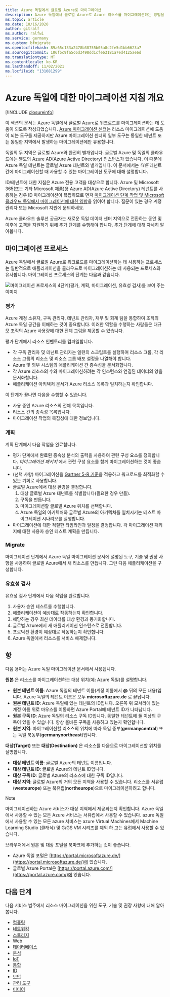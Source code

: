 ```yaml
---
title: Azure 독일에서 글로벌 Azure로 마이그레이션
description: Azure 독일에서 글로벌 Azure로 Azure 리소스를 마이그레이션하는 방법을 소개합니다.
ms.topic: article
ms.date: 10/16/2020
author: gitralf
ms.author: ralfwi
ms.service: germany
ms.custom: bfmigrate
ms.openlocfilehash: 89a65c133a2478b38755b05a8c2fe5d1bb6623a7
ms.sourcegitcommit: 106f5c9fa5c6d3498dd1cfe63181a7ed4125ae6d
ms.translationtype: MT
ms.contentlocale: ko-KR
ms.lasthandoff: 11/02/2021
ms.locfileid: "131081299"
---
```

# <a name="overview-of-migration-guidance-for-azure-germany"></a>Azure 독일에 대한 마이그레이션 지침 개요

[!INCLUDE [closureinfo](../../includes/germany-closure-info.md)]

이 섹션의 문서는 Azure 독일에서 글로벌 Azure로 워크로드를 마이그레이션하는 데 도움이 되도록 작성되었습니다. [Azure 마이그레이션 센터](https://azure.microsoft.com/migration/)는 리소스 마이그레이션에 도움이 되는 도구를 제공하지만 Azure 마이그레이션 센터의 일부 도구는 동일한 테넌트 또는 동일한 지역에서 발생하는 마이그레이션에만 유용합니다.

독일의 두 지역은 글로벌 Azure와 완전히 별개입니다. 글로벌 Azure 및 독일의 클라우드에는 별도의 Azure AD(Azure Active Directory) 인스턴스가 있습니다. 이 때문에 Azure 독일 테넌트는 글로벌 Azure 테넌트와 별개입니다. 이 문서에서는 *다른* 테넌트 간에 마이그레이션할 때 사용할 수 있는 마이그레이션 도구에 대해 설명합니다.

ID/테넌트에 대한 지침은 Azure 전용 고객을 대상으로 합니다. Azure 및 Microsoft 365(또는 기타 Microsoft 제품)용 Azure AD(Azure Active Directory) 테넌트를 사용하는 경우 ID 마이그레이션이 복잡하므로 먼저 [마이그레이션 단계 작업 및 Microsoft 클라우드 독일에서 마이그레이션에 대한 영향](/microsoft-365/enterprise/ms-cloud-germany-transition-phases)을 읽어야 합니다. 질문이 있는 경우 계정 관리자 또는 Microsoft 지원에 문의하세요.

Azure 클라우드 솔루션 공급자는 새로운 독일 데이터 센터 지역으로 전환하는 동안 및 이후에 고객을 지원하기 위해 추가 단계를 수행해야 합니다. [추가 단계](/microsoft-365/enterprise/ms-cloud-germany-transition-add-csp)에 대해 자세히 알아봅니다.

## <a name="migration-process"></a>마이그레이션 프로세스

Azure 독일에서 글로벌 Azure로 워크로드를 마이그레이션하는 데 사용하는 프로세스는 일반적으로 애플리케이션을 클라우드로 마이그레이션하는 데 사용되는 프로세스와 유사합니다. 마이그레이션 프로세스의 단계는 다음과 같습니다.

![마이그레이션 프로세스의 4단계(평가, 계획, 마이그레이션, 유효성 검사)를 보여 주는 이미지](./media/germany-migration-main/migration-steps.png)

### <a name="assess"></a>평가

Azure 계정 소유자, 구독 관리자, 테넌트 관리자, 재무 및 회계 팀을 통합하여 조직의 Azure 독일 공간을 이해하는 것이 중요합니다. 이러한 역할을 수행하는 사람들은 대규모 조직의 Azure 사용량에 대한 전체 그림을 제공할 수 있습니다.

평가 단계에서 리소스 인벤토리를 컴파일합니다.
  - 각 구독 관리자 및 테넌트 관리자는 일련의 스크립트를 실행하여 리소스 그룹, 각 리소스 그룹의 리소스 및 리소스 그룹 배포 설정을 나열해야 합니다.
  - Azure 및 외부 시스템의 애플리케이션 간 종속성을 문서화합니다.
  - 각 Azure 리소스의 수와 마이그레이션하려는 각 인스턴스와 연결된 데이터의 양을 문서화합니다.
  - 애플리케이션 아키텍처 문서가 Azure 리소스 목록과 일치하는지 확인합니다.

이 단계가 끝나면 다음을 수행할 수 있습니다.

- 사용 중인 Azure 리소스의 전체 목록입니다.
- 리소스 간의 종속성 목록입니다.
- 마이그레이션 작업의 복잡성에 대한 정보입니다.

### <a name="plan"></a>계획

계획 단계에서 다음 작업을 완료합니다.

- 평가 단계에서 완료된 종속성 분석의 출력을 사용하여 관련 구성 요소를 정의합니다. *마이그레이션 패키지* 에서 관련 구성 요소를 함께 마이그레이션하는 것이 좋습니다.
- (선택 사항) 마이그레이션을 [Gartner 5-R 기준](https://www.gartner.com/en/documents/3873016/evaluation-criteria-for-cloud-management-platforms-and-t)을 적용하고 워크로드를 최적화할 수 있는 기회로 사용합니다.
- 글로벌 Azure에서 대상 환경을 결정합니다.
  1. 대상 글로벌 Azure 테넌트를 식별합니다(필요한 경우 만듦).
  1. 구독을 만듭니다.
  1. 마이그레이션할 글로벌 Azure 위치를 선택합니다.
  1. Azure 독일의 아키텍처와 글로벌 Azure의 아키텍처를 일치시키는 테스트 마이그레이션 시나리오를 실행합니다.
- 마이그레이션에 대한 적절한 타임라인과 일정을 결정합니다. 각 마이그레이션 패키지에 대한 사용자 승인 테스트 계획을 만듭니다.

### <a name="migrate"></a>Migrate

마이그레이션 단계에서 Azure 독일 마이그레이션 문서에 설명된 도구, 기술 및 권장 사항을 사용하여 글로벌 Azure에서 새 리소스를 만듭니다. 그런 다음 애플리케이션을 구성합니다.

### <a name="validate"></a>유효성 검사

유효성 검사 단계에서 다음 작업을 완료합니다.

1. 사용자 승인 테스트를 수행합니다.
1. 애플리케이션이 예상대로 작동하는지 확인합니다.
1. 해당하는 경우 최신 데이터를 대상 환경과 동기화합니다.
1. 글로벌 Azure에서 새 애플리케이션 인스턴스로 전환합니다.
1. 프로덕션 환경이 예상대로 작동하는지 확인합니다.
1. Azure 독일에서 리소스를 서비스 해제합니다.

## <a name="terms"></a>항

다음 용어는 Azure 독일 마이그레이션 문서에서 사용됩니다.

**원본** 은 리소스를 마이그레이션하는 대상 위치(예: Azure 독일)를 설명합니다.

- **원본 테넌트 이름**: Azure 독일의 테넌트 이름(계정 이름에서 **\@** 뒤의 모든 내용)입니다. Azure 독일의 테넌트 이름은 모두 **microsoftazure.de** 로 끝납니다.
- **원본 테넌트 ID**: Azure 독일에 있는 테넌트의 ID입니다. 오른쪽 위 모서리에 있는 계정 이름 위로 마우스를 이동하면 Azure Portal에 테넌트 ID가 나타납니다.
- **원본 구독 ID**: Azure 독일의 리소스 구독 ID입니다. 동일한 테넌트에 둘 이상의 구독이 있을 수 있습니다. 항상 올바른 구독을 사용하고 있는지 확인합니다.
- **원본 지역**: 마이그레이션할 리소스의 위치에 따라 독일 중부(**germanycentral**) 또는 독일 북동부(**germanynortheast**)입니다.

**대상(Target)** 또는 **대상(Destination)** 은 리소스를 다음으로 마이그레이션할 위치를 설명합니다.

- **대상 테넌트 이름**: 글로벌 Azure의 테넌트 이름입니다.
- **대상 테넌트 ID**: 글로벌 Azure의 테넌트 ID입니다.
- **대상 구독 ID**: 글로벌 Azure의 리소스에 대한 구독 ID입니다.
- **대상 지역**: 글로벌 Azure의 거의 모든 지역을 사용할 수 있습니다. 리소스를 서유럽(**westeurope**) 또는 북유럽(**northeurope**)으로 마이그레이션하려고 합니다.

> [!NOTE]
> 마이그레이션하는 Azure 서비스가 대상 지역에서 제공되는지 확인합니다. Azure 독일에서 사용할 수 있는 모든 Azure 서비스는 서유럽에서 사용할 수 있습니다. azure 독일에서 사용할 수 있는 모든 azure 서비스는 azure Virtual Machines에서 Machine Learning Studio (클래식) 및 G/GS VM 시리즈를 제외 하 고는 유럽에서 사용할 수 있습니다.

브라우저에서 원본 및 대상 포털을 북마크에 추가하는 것이 좋습니다.

- Azure 독일 포털은 [https://portal.microsoftazure.de/](https://portal.microsoftazure.de/)에 있습니다.
- 글로벌 Azure Portal은 [https://portal.azure.com/](https://portal.azure.com/)에 있습니다.

## <a name="next-steps"></a>다음 단계

다음 서비스 범주에서 리소스 마이그레이션을 위한 도구, 기술 및 권장 사항에 대해 알아봅니다.

- [컴퓨팅](./germany-migration-compute.md)
- [네트워킹](./germany-migration-networking.md)
- [스토리지](./germany-migration-storage.md)
- [Web](./germany-migration-web.md)
- [데이터베이스](./germany-migration-databases.md)
- [분석](./germany-migration-analytics.md)
- [IoT](./germany-migration-iot.md)
- [통합](./germany-migration-integration.md)
- [ID](./germany-migration-identity.md)
- [보안](./germany-migration-security.md)
- [관리 도구](./germany-migration-management-tools.md)
- [미디어](./germany-migration-media.md)
